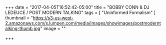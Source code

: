 +++
date = "2017-04-05T16:52:42-05:00"
title = "BOBBY CONN & DJ LEDEUCE / POST MODERN TALKING"
tags = [ "Uninformed Formalism" ]
thumbnail = "https://s3-us-west-2.amazonaws.com/s.lumpen.com/media/images/showimages/postmoderntalking-thumb.jpg"
image = ""

+++

